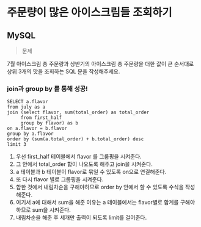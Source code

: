 # 주문량이 많은 아이스크림들 조회하기
## MySQL

>문제

7월 아이스크림 총 주문량과 상반기의 아이스크림 총 주문량을 더한 값이 큰 순서대로 상위 3개의 맛을 조회하는 SQL 문을 작성해주세요.

### join과 group by 를 통해 성공!

```
SELECT a.flavor
from july as a
join (select flavor, sum(total_order) as total_order
     from first_half
     group by flavor) as b
on a.flavor = b.flavor
group by a.flavor
order by (sum(a.total_order) + b.total_order) desc
limit 3
```

1. 우선 first_half 테이블에서 flavor 를 그룹핑을 시켜준다.
2. 그 안에서 total_order 합이 나오도록 해주고 join을 시켜준다.
3. a 테이블과 b 테이블이 flavor로 묶일 수 있도록 on으로 연결해준다.
4. 또 다시 flavor 별로 그룹핑을 시켜준다.
5. 합한 것에서 내림차순을 구해야하므로 order by 안에서 할 수 있도록 수식을 작성해준다.
6. 여기서 a에 대해서 sum을 해준 이유는 a 테이블에서는 flavor별로 합계를 구해야 하므로 sum을 시켜준다.
7. 내림차순을 해준 후 세개만 출력이 되도록 limit를 걸어준다.
